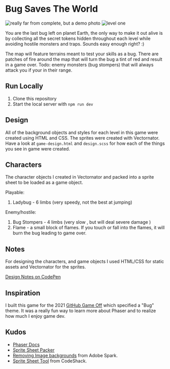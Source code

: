 # Bug Saves The World
![really far from complete, but a demo photo](https://user-images.githubusercontent.com/48612525/141366735-a1122516-316e-4a17-b09c-b1bea896087f.png)
![level one](https://user-images.githubusercontent.com/48612525/144314682-dd1ffb57-9f48-4a6a-84d9-1ac269c7d0c2.png)

You are the last bug left on planet Earth, the only way to make it out alive is by collecting all the secret tokens hidden throughout each level while avoiding hostile monsters and traps. Sounds easy enough right? :)

The map will feature terrains meant to test your skills as a bug. There are patches of fire around the map that will turn the bug a tint of red and result in a game over. Todo: enemy monsters (bug stompers) that will always attack you if your in their range.

## Run Locally

1. Clone this repository
2. Start the local server with `npm run dev`

## Design
All of the background objects and styles for each level in this game were created using HTML and CSS. The sprites were created with Vectornator. Have a look at `game-design.html` and `design.scss` for how each of the things you see in game were created.

## Characters
The character objects I created in Vectornator and packed into a sprite sheet to be loaded as a game object.

Playable:
1. Ladybug - 6 limbs (very speedy, not the best at jumping)

Enemy/hostile:
1. Bug Stompers - 4 limbs (very slow , but will deal severe damage )
2. Flame - a small block of flames. If you touch or fall into the flames, it will burn the bug leading to game over.

## Notes
For designing the characters, and game objects I used HTML/CSS for static assets and Vectornator for the sprites.

[Design Notes on CodePen](https://codepen.io/tannerdolby/pen/vYJaZOQ)

## Inspiration
I built this game for the 2021 [GitHub Game Off](https://github.blog/2021-10-15-save-the-date-for-github-game-off-2021/) which specified a "Bug" theme. It was a really fun way to learn more about Phaser and to realize how much I enjoy game dev.

## Kudos
- [Phaser Docs](https://phaser.io)
- [Sprite Sheet Packer](https://www.codeandweb.com/free-sprite-sheet-packer)
- [Removing Image backgrounds](https://spark.adobe.com/tools/remove-background/#) from Adobe Spark.
- [Sprite Sheet Tool](https://codeshack.io/images-sprite-sheet-generator/) from CodeShack.